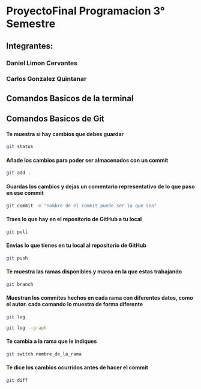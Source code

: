 # ProyectoFinal Programacion 3° Semestre

## Integrantes:
### Daniel Limon Cervantes
### Carlos Gonzalez Quintanar


## Comandos Basicos de la terminal

## Comandos Basicos de Git
#### Te muestra si hay cambios que debes guardar
```bash
git status
```
#### Añade los cambios para poder ser almacenados con un commit
```bash
git add .
```
#### Guardas los cambios y dejas un comentario representativo de lo que paso en ese commit
```bash
git commit -m "nombre de el commit puede ser lo que sea"
```
#### Traes lo que hay en el repositorio de GitHub a tu local
```bash
git pull
```
#### Envias lo que tienes en tu local al repositorio de GitHub
```bash
git push
```
#### Te muestra las ramas disponibles y marca en la que estas trabajando
```bash
git branch
```
#### Muestran los commites hechos en cada rama con diferentes datos, como el autor. cada comando lo muestra de forma diferente
```bash
git log
```
```bash
git log --graph
```
#### Te cambia a la rama que le indiques
```bash
git switch nombre_de_la_rama
```
#### Te dice los cambios ocurridos antes de hacer el commit
```bash
git diff
```
